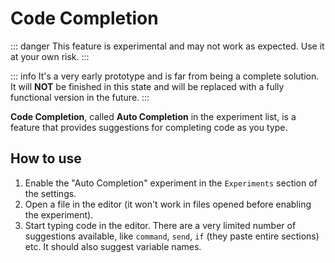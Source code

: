 ﻿---
prev:
   text: 'Usage - Experiments'
   link: '/en-US/usage/experiments'
next: 
   text: 'Experiments - Projects'
   link: '/en-US/usage/experiments/projects'
---

# Code Completion

::: danger
This feature is experimental and may not work as expected. Use it at your own risk.
:::

::: info
It's a very early prototype and is far from being a complete solution. It will **NOT** be finished in this state and will be replaced with a fully functional version in the future.
:::

**Code Completion**, called **Auto Completion** in the experiment list, is a feature that provides suggestions for completing code as you type.

## How to use

1. Enable the "Auto Completion" experiment in the `Experiments` section of the settings.
2. Open a file in the editor (it won't work in files opened before enabling the experiment).
3. Start typing code in the editor. There are a very limited number of suggestions available, like `command`, `send`, `if` (they paste entire sections) etc. It should also suggest variable names.
